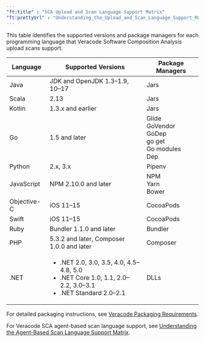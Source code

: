 ```yaml
---
"ft:title" : "SCA Upload and Scan Language Support Matrix"
"ft:prettyUrl" : "Understanding_the_Upload_and_Scan_Language_Support_Matrix"
---
```


This table identifies the supported versions and package managers for each programming language that Veracode Software Composition Analysis upload scans support.



| Language    | Supported Versions                                                                                                                 | Package Managers                                                |
|-------------|------------------------------------------------------------------------------------------------------------------------------------|-----------------------------------------------------------------|
| Java        | JDK and OpenJDK 1.3–1.9, 10–17                                                                                                     | Jars                                                            |
| Scala       | 2.13                                                                                                                               | Jars                                                            |
| Kotlin      | 1.3.x and earlier                                                                                                                  | Jars                                                            |
| Go          | 1.5 and later                                                                                                                      | Glide <br> GoVendor<br> GoDep<br> go get<br> Go modules<br> Dep |
| Python      | 2.x, 3.x                                                                                                                           | Pipenv                                                          |
| JavaScript  | NPM 2.10.0 and later                                                                                                               | NPM<br> Yarn<br> Bower<br>                                      |
| Objective-C | iOS 11–15                                                                                                                          | CocoaPods                                                       |
| Swift       | iOS 11–15                                                                                                                          | CocoaPods                                                       |
| Ruby        | Bundler 1.1.0 and later                                                                                                            | Bundler                                                         |
| PHP         | 5.3.2 and later, Composer 1.0.0 and later                                                                                          | Composer                                                        |
| .NET        | <ul><li>.NET 2.0, 3.0, 3.5, 4.0, 4.5–4.8, 5.0</li><li>.NET Core 1.0, 1.1, 2.0–2.2, 3.0–3.1</li><li>.NET Standard 2.0–2.1</li></ul> | DLLs                                                            |

For detailed packaging instructions, see [Veracode Packaging Requirements](https://docs.veracode.com/r/compilation_packaging).

For Veracode SCA agent-based scan language support, see [Understanding the Agent-Based Scan Language Support Matrix](https://docs.veracode.com/r/c_sc_agent_languages).

